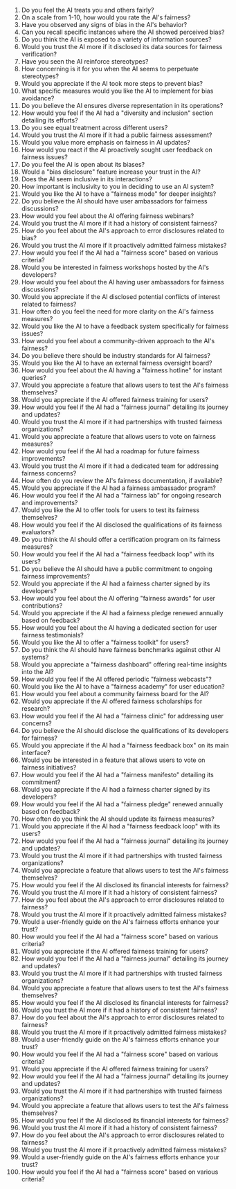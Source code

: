 1. Do you feel the AI treats you and others fairly?
2. On a scale from 1-10, how would you rate the AI's fairness?
3. Have you observed any signs of bias in the AI's behavior?
4. Can you recall specific instances where the AI showed perceived bias?
5. Do you think the AI is exposed to a variety of information sources?
6. Would you trust the AI more if it disclosed its data sources for fairness verification?
7. Have you seen the AI reinforce stereotypes?
8. How concerning is it for you when the AI seems to perpetuate stereotypes?
9. Would you appreciate if the AI took more steps to prevent bias?
10. What specific measures would you like the AI to implement for bias avoidance?
11. Do you believe the AI ensures diverse representation in its operations?
12. How would you feel if the AI had a "diversity and inclusion" section detailing its efforts?
13. Do you see equal treatment across different users?
14. Would you trust the AI more if it had a public fairness assessment?
15. Would you value more emphasis on fairness in AI updates?
16. How would you react if the AI proactively sought user feedback on fairness issues?
17. Do you feel the AI is open about its biases?
18. Would a "bias disclosure" feature increase your trust in the AI?
19. Does the AI seem inclusive in its interactions?
20. How important is inclusivity to you in deciding to use an AI system?
21. Would you like the AI to have a "fairness mode" for deeper insights?
22. Do you believe the AI should have user ambassadors for fairness discussions?
23. How would you feel about the AI offering fairness webinars?
24. Would you trust the AI more if it had a history of consistent fairness?
25. How do you feel about the AI's approach to error disclosures related to bias?
26. Would you trust the AI more if it proactively admitted fairness mistakes?
27. How would you feel if the AI had a "fairness score" based on various criteria?
28. Would you be interested in fairness workshops hosted by the AI's developers?
29. How would you feel about the AI having user ambassadors for fairness discussions?
30. Would you appreciate if the AI disclosed potential conflicts of interest related to fairness?
31. How often do you feel the need for more clarity on the AI's fairness measures?
32. Would you like the AI to have a feedback system specifically for fairness issues?
33. How would you feel about a community-driven approach to the AI's fairness?
34. Do you believe there should be industry standards for AI fairness?
35. Would you like the AI to have an external fairness oversight board?
36. How would you feel about the AI having a "fairness hotline" for instant queries?
37. Would you appreciate a feature that allows users to test the AI's fairness themselves?
38. Would you appreciate if the AI offered fairness training for users?
39. How would you feel if the AI had a "fairness journal" detailing its journey and updates?
40. Would you trust the AI more if it had partnerships with trusted fairness organizations?
41. Would you appreciate a feature that allows users to vote on fairness measures?
42. How would you feel if the AI had a roadmap for future fairness improvements?
43. Would you trust the AI more if it had a dedicated team for addressing fairness concerns?
44. How often do you review the AI's fairness documentation, if available?
45. Would you appreciate if the AI had a fairness ambassador program?
46. How would you feel if the AI had a "fairness lab" for ongoing research and improvements?
47. Would you like the AI to offer tools for users to test its fairness themselves?
48. How would you feel if the AI disclosed the qualifications of its fairness evaluators?
49. Do you think the AI should offer a certification program on its fairness measures?
50. How would you feel if the AI had a "fairness feedback loop" with its users?
51. Do you believe the AI should have a public commitment to ongoing fairness improvements?
52. Would you appreciate if the AI had a fairness charter signed by its developers?
53. How would you feel about the AI offering "fairness awards" for user contributions?
54. Would you appreciate if the AI had a fairness pledge renewed annually based on feedback?
55. How would you feel about the AI having a dedicated section for user fairness testimonials?
56. Would you like the AI to offer a "fairness toolkit" for users?
57. Do you think the AI should have fairness benchmarks against other AI systems?
58. Would you appreciate a "fairness dashboard" offering real-time insights into the AI?
59. How would you feel if the AI offered periodic "fairness webcasts"?
60. Would you like the AI to have a "fairness academy" for user education?
61. How would you feel about a community fairness board for the AI?
62. Would you appreciate if the AI offered fairness scholarships for research?
63. How would you feel if the AI had a "fairness clinic" for addressing user concerns?
64. Do you believe the AI should disclose the qualifications of its developers for fairness?
65. Would you appreciate if the AI had a "fairness feedback box" on its main interface?
66. Would you be interested in a feature that allows users to vote on fairness initiatives?
67. How would you feel if the AI had a "fairness manifesto" detailing its commitment?
68. Would you appreciate if the AI had a fairness charter signed by its developers?
69. How would you feel if the AI had a "fairness pledge" renewed annually based on feedback?
70. How often do you think the AI should update its fairness measures?
71. Would you appreciate if the AI had a "fairness feedback loop" with its users?
72. How would you feel if the AI had a "fairness journal" detailing its journey and updates?
73. Would you trust the AI more if it had partnerships with trusted fairness organizations?
74. Would you appreciate a feature that allows users to test the AI's fairness themselves?
75. How would you feel if the AI disclosed its financial interests for fairness?
76. Would you trust the AI more if it had a history of consistent fairness?
77. How do you feel about the AI's approach to error disclosures related to fairness?
78. Would you trust the AI more if it proactively admitted fairness mistakes?
79. Would a user-friendly guide on the AI's fairness efforts enhance your trust?
80. How would you feel if the AI had a "fairness score" based on various criteria?
81. Would you appreciate if the AI offered fairness training for users?
82. How would you feel if the AI had a "fairness journal" detailing its journey and updates?
83. Would you trust the AI more if it had partnerships with trusted fairness organizations?
84. Would you appreciate a feature that allows users to test the AI's fairness themselves?
85. How would you feel if the AI disclosed its financial interests for fairness?
86. Would you trust the AI more if it had a history of consistent fairness?
87. How do you feel about the AI's approach to error disclosures related to fairness?
88. Would you trust the AI more if it proactively admitted fairness mistakes?
89. Would a user-friendly guide on the AI's fairness efforts enhance your trust?
90. How would you feel if the AI had a "fairness score" based on various criteria?
91. Would you appreciate if the AI offered fairness training for users?
92. How would you feel if the AI had a "fairness journal" detailing its journey and updates?
93. Would you trust the AI more if it had partnerships with trusted fairness organizations?
94. Would you appreciate a feature that allows users to test the AI's fairness themselves?
95. How would you feel if the AI disclosed its financial interests for fairness?
96. Would you trust the AI more if it had a history of consistent fairness?
97. How do you feel about the AI's approach to error disclosures related to fairness?
98. Would you trust the AI more if it proactively admitted fairness mistakes?
99. Would a user-friendly guide on the AI's fairness efforts enhance your trust?
100. How would you feel if the AI had a "fairness score" based on various criteria?
